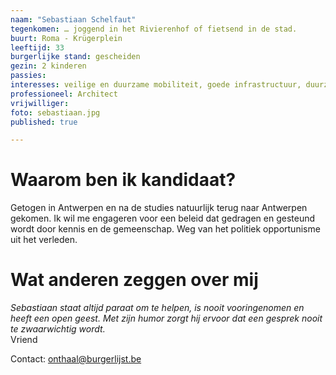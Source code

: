 ```yaml
---
naam: "Sebastiaan Schelfaut"
tegenkomen: … joggend in het Rivierenhof of fietsend in de stad.
buurt: Roma - Krügerplein
leeftijd: 33
burgerlijke stand: gescheiden
gezin: 2 kinderen
passies:
interesses: veilige en duurzame mobiliteit, goede infrastructuur, duurzaam beleid
professioneel: Architect
vrijwilliger:
foto: sebastiaan.jpg
published: true

---
```

# Waarom ben ik kandidaat?
Getogen in Antwerpen en na de studies natuurlijk terug naar Antwerpen gekomen. Ik wil me engageren voor een beleid dat gedragen en gesteund wordt door kennis en de gemeenschap. Weg van het politiek opportunisme uit het verleden.

# Wat anderen zeggen over mij
_Sebastiaan staat altijd paraat om te helpen, is nooit vooringenomen en heeft een open geest. Met zijn humor zorgt hij ervoor dat een gesprek nooit te zwaarwichtig wordt._  
Vriend




Contact: onthaal@burgerlijst.be
